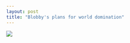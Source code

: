 ```yaml
---
layout: post
title: "Blobby's plans for world domination"
---
```


<img id="img" src="https://i.redd.it/dvoebib8x9g51.png"/>

